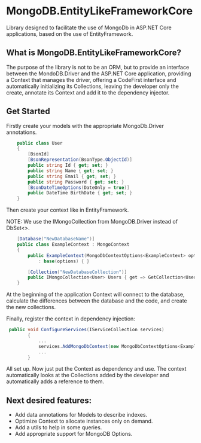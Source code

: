 # MongoDB.EntityLikeFrameworkCore
Library designed to facilitate the use of MongoDb in ASP.NET Core applications, based on the use of EntityFramework.


## What is MongoDB.EntityLikeFrameworkCore?
The purpose of the library is not to be an ORM, but to provide an interface between the MondoDB.Driver and the ASP.NET Core application, providing a Context that manages the driver, offering a CodeFirst interface and automatically initializing its Collections, leaving the developer only the create, annotate its Context and add it to the dependency injector.

## Get Started

Firstly create your models with the appropriate MongoDb.Driver annotations.

```cs
    public class User
    {
        [BsonId]
        [BsonRepresentation(BsonType.ObjectId)]
        public string Id { get; set; }
        public string Name { get; set; }
        public string Email { get; set; }
        public string Password { get; set; }
        [BsonDateTimeOptions(DateOnly = true)]
        public DateTime BirthDate { get; set; }
    }
```

Then create your context like in EntityFramework.

NOTE: We use the IMongoCollection from MongoDB.Driver instead of DbSet<>.

```cs
    [Database("NewDatabaseName")]
    public class ExampleContext : MongoContext
    {
        public ExampleContext(MongoDbContextOptions<ExampleContext> options)
            : base(options) { }

        [Collection("NewDatabaseCollection")]
        public IMongoCollection<User> Users { get => GetCollection<User>(); }
    }
```

At the beginning of the application Context will connect to the database, calculate the differences between the database and the code, and create the new collections.

Finally, register the context in dependency injection:

```cs
 public void ConfigureServices(IServiceCollection services)
        {
            ...
            services.AddMongoDbContext(new MongoDbContextOptions<ExampleContext>("MONGODBCONNECTIONSTRING"));
            ...
        }
```

All set up.
Now just put the Context as dependency and use. The context automatically looks at the Collections added by the developer and automatically adds a reference to them.

## Next desired features:

* Add data annotations for Models to describe indexes.
* Optimize Context to allocate instances only on demand.
* Add a utils to help in some queries.
* Add appropriate support for MongoDB Options.
